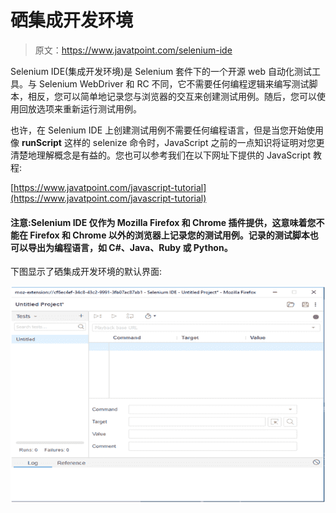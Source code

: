 # 硒集成开发环境

> 原文：<https://www.javatpoint.com/selenium-ide>

Selenium IDE(集成开发环境)是 Selenium 套件下的一个开源 web 自动化测试工具。与 Selenium WebDriver 和 RC 不同，它不需要任何编程逻辑来编写测试脚本，相反，您可以简单地记录您与浏览器的交互来创建测试用例。随后，您可以使用回放选项来重新运行测试用例。

也许，在 Selenium IDE 上创建测试用例不需要任何编程语言，但是当您开始使用像 **runScript** 这样的 selenize 命令时，JavaScript 之前的一点知识将证明对您更清楚地理解概念是有益的。您也可以参考我们在以下网址下提供的 JavaScript 教程:

[https://www.javatpoint.com/javascript-tutorial](https://www.javatpoint.com/javascript-tutorial)

#### 注意:Selenium IDE 仅作为 Mozilla Firefox 和 Chrome 插件提供，这意味着您不能在 Firefox 和 Chrome 以外的浏览器上记录您的测试用例。记录的测试脚本也可以导出为编程语言，如 C#、Java、Ruby 或 Python。

下图显示了硒集成开发环境的默认界面:

![Selenium IDE](img/271a08b9895e075bac165e98dadc344d.png)